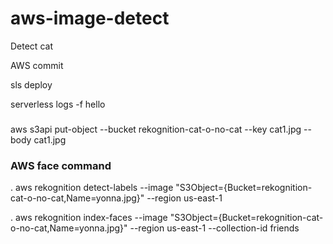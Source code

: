 # aws-image-detect
Detect cat 

AWS commit 

sls deploy 

serverless logs -f hello

###
aws s3api put-object --bucket rekognition-cat-o-no-cat --key cat1.jpg --body cat1.jpg 


###     AWS face command ####


 .  aws rekognition detect-labels --image "S3Object={Bucket=rekognition-cat-o-no-cat,Name=yonna.jpg}" --region us-east-1
 
 
 .  aws rekognition index-faces --image "S3Object={Bucket=rekognition-cat-o-no-cat,Name=yonna.jpg}" --region us-east-1 --collection-id         friends

